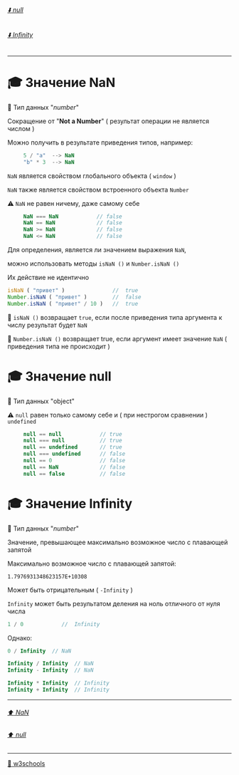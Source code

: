 ###### [:arrow_down: null](https://github.com/garevna/js-course/wiki/NaN-null-Infinity#-%D0%97%D0%BD%D0%B0%D1%87%D0%B5%D0%BD%D0%B8%D0%B5-null)
###### [:arrow_down: Infinity](https://github.com/garevna/js-course/wiki/NaN-null-Infinity#-%D0%97%D0%BD%D0%B0%D1%87%D0%B5%D0%BD%D0%B8%D0%B5-infinity)
***
# 🎓 Значение NaN

📌 Тип данных  "*number*"

Сокращение от  "**Not a Number**" ( результат операции не является числом )

Можно получить в результате приведения типов, например:
```javascript
     5 / "a"  --> NaN
     "b" * 3  --> NaN
```
`NaN` является свойством глобального объекта ( `window` )

`NaN` также является свойством встроенного объекта  `Number`

⚠️ `NaN` не равен ничему, даже самому себе 
```javascript
     NaN === NaN            // false
     NaN == NaN             // false
     NaN >= NaN             // false
     NaN <= NaN             // false
```
Для определения, является ли значением выражения `NaN`, 

можно использовать методы   `isNaN ()`  и  `Number.isNaN ()`

Их действие не идентично
```javascript
isNaN ( "привет" )               //  true
Number.isNaN ( "привет" )        //  false
Number.isNaN ( "привет" / 10 )   //  true
```
📌 `isNaN ()`  возвращает `true`, если после приведения типа аргумента к числу результат будет  `NaN`

📌 `Number.isNaN ()`  возвращает true, если аргумент имеет значение  `NaN`  ( приведения типа не происходит )

# 🎓 Значение null

📌 Тип данных  "object"

⚠️ `null` равен только самому себе и ( при нестрогом сравнении ) `undefined`
```javascript
     null == null            // true
     null === null           // true
     null == undefined       // true
     null === undefined      // false
     null == 0               // false
     null == NaN             // false
     null == false           // false
```

# 🎓 Значение Infinity

📌 Тип данных  "*number*"

Значение, превышающее максимально возможное число с плавающей  запятой

Максимально возможное число с плавающей  запятой:

`1.7976931348623157E+10308`

Может быть отрицательным ( `-Infinity` )

`Infinity` может быть результатом деления на ноль отличного от нуля числа
```javascript
1 / 0            //  Infinity
```
Однако:
```javascript
0 / Infinity  // NaN

Infinity / Infinity  // NaN
Infinity - Infinity  // NaN

Infinity * Infinity  // Infinity
Infinity + Infinity  // Infinity
```
***
###### [:arrow_up: NaN](https://github.com/garevna/js-course/wiki/NaN-null-Infinity#-%D0%97%D0%BD%D0%B0%D1%87%D0%B5%D0%BD%D0%B8%D0%B5-nan)
###### [:arrow_up: null](https://github.com/garevna/js-course/wiki/NaN-null-Infinity#-%D0%97%D0%BD%D0%B0%D1%87%D0%B5%D0%BD%D0%B8%D0%B5-null)
***
[🔗 w3schools](https://www.w3schools.com/jsref/jsref_infinity.asp)